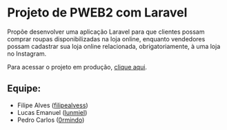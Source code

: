 # Projeto de PWEB2 com Laravel
Propõe desenvolver uma aplicação Laravel para que clientes possam comprar roupas disponibilizadas na loja online, enquanto vendedores possam cadastrar sua loja online relacionada, obrigatoriamente, à uma loja no Instagram.

Para acessar o projeto em produção, [clique aqui](https://projeto-pweb2-laravel.herokuapp.com).

## Equipe:
- Filipe Alves ([filipealvess](https://github.com/filipealvess))
- Lucas Emanuel ([lunmiel](https://github.com/lunmiel))
- Pedro Carlos ([0rmindo](https://github.com/0rmindo))